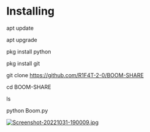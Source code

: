 # Installing 

apt update

apt upgrade 

pkg install python

pkg install git

git clone https://github.com/R1F4T-2-0/BOOM-SHARE

cd BOOM-SHARE

ls

python Boom.py



[![Screenshot-20221031-190009.jpg](https://i.postimg.cc/6Qy5smnD/Screenshot-20221031-190009.jpg)](https://postimg.cc/Y4BwY8X3)

